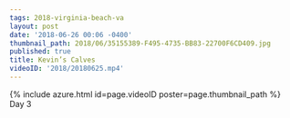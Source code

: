 ```yaml
---
tags: 2018-virginia-beach-va
layout: post
date: '2018-06-26 00:06 -0400'
thumbnail_path: 2018/06/35155389-F495-4735-BB83-22700F6CD409.jpg
published: true
title: Kevin’s Calves
videoID: '2018/20180625.mp4'
---
```

{% include azure.html id=page.videoID poster=page.thumbnail_path %}
Day 3